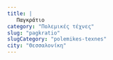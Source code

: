 ```yaml
---
title: |
   Παγκράτιο
category: "Πολεμικές τέχνες"
slug: "pagkratio"
slugCategory: "polemikes-texnes"
city: "Θεσσαλονίκη"
---
```


